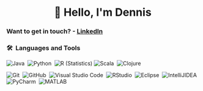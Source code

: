 <h1 align="center">👋 Hello, I'm Dennis</h1>
<h3 align="center"></h3>



### Want to get in touch?  - [LinkedIn](https://www.linkedin.com/in/dennisnilssonvilhelm/)      

### 🛠 &nbsp;Languages and Tools

![Java](https://img.shields.io/badge/-Java-05122A?style=flat&logo=Java&logoColor=FFA518)&nbsp;
![Python](https://img.shields.io/badge/-Python-05122A?style=flat&logo=python)&nbsp;
![R (Statistics)](https://img.shields.io/badge/-R-05122A?style=flat&logo=R&logoColor=276DC3)
![Scala](https://img.shields.io/badge/-Scala-05122A?style=flat&logo=Scala)&nbsp;
![Clojure](https://img.shields.io/badge/-Clojure-05122A?style=flat&logo=Clojure)&nbsp;


![Git](https://img.shields.io/badge/-Git-05122A?style=flat&logo=git)&nbsp;
![GitHub](https://img.shields.io/badge/-GitHub-05122A?style=flat&logo=github)&nbsp;
![Visual Studio Code](https://img.shields.io/badge/-Visual%20Studio%20Code-05122A?style=flat&logo=visual-studio-code&logoColor=007ACC)&nbsp;
![RStudio](https://img.shields.io/badge/-RStudio-05122A?style=flat&logo=rstudio)&nbsp;
![Eclipse](https://img.shields.io/badge/-Eclipse-05122A?style=flat&logo=eclipse-ide&logoColor=2C2255)&nbsp;
![IntelliJIDEA](https://img.shields.io/badge/-IntelliJIDEA-05122A?style=flat&logo=IntelliJIDEA)&nbsp;
![PyCharm](https://img.shields.io/badge/-PyCharm-05122A?style=flat&logo=PyCharm)&nbsp;
![MATLAB](https://img.shields.io/badge/-MATLAB-05122A?style=flat&logo=MATLAB)&nbsp;



<!--

<p align="left"> <img src="https://komarev.com/ghpvc/?username=dennisvnilsson&label=Profile%20views&color=0e75b6&style=flat" alt="dennisvnilsson" /> </p>
<a href="https://www.linkedin.com/in/dennisnilssonvilhelm/" target="_blank"><img src="https://img.shields.io/badge/LinkedIn-%230077B5.svg?&style=flat-square&logo=linkedin&logoColor=white" alt="LinkedIn"></a> 

**DennisVNilsson/DennisVNilsson** is a ✨ _special_ ✨ repository because its `README.md` (this file) appears on your GitHub profile.

Here are some ideas to get you started:

- 🔭 I’m currently working on ...
- 🌱 I’m currently learning ...
- 👯 I’m looking to collaborate on ...
- 🤔 I’m looking for help with ...
- 💬 Ask me about ...
- 📫 How to reach me: ...
- 😄 Pronouns: ...
- ⚡ Fun fact: ...
-->
